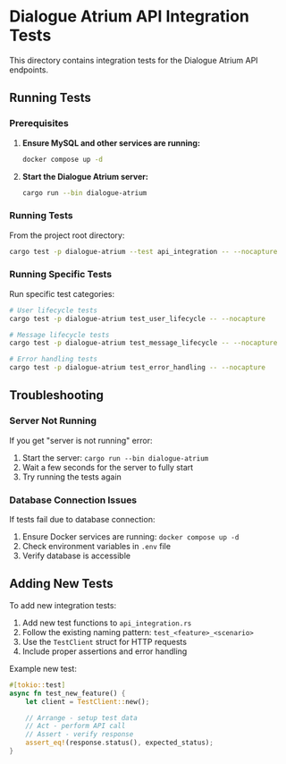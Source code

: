 # Dialogue Atrium API Integration Tests

This directory contains integration tests for the Dialogue Atrium API endpoints.

## Running Tests

### Prerequisites

1. **Ensure MySQL and other services are running:**
   ```bash
   docker compose up -d
   ```

2. **Start the Dialogue Atrium server:**
   ```bash
   cargo run --bin dialogue-atrium
   ```

### Running Tests

From the project root directory:
```bash
cargo test -p dialogue-atrium --test api_integration -- --nocapture
```

### Running Specific Tests

Run specific test categories:
```bash
# User lifecycle tests
cargo test -p dialogue-atrium test_user_lifecycle -- --nocapture

# Message lifecycle tests
cargo test -p dialogue-atrium test_message_lifecycle -- --nocapture

# Error handling tests
cargo test -p dialogue-atrium test_error_handling -- --nocapture
```

## Troubleshooting

### Server Not Running
If you get "server is not running" error:
1. Start the server: `cargo run --bin dialogue-atrium`
2. Wait a few seconds for the server to fully start
3. Try running the tests again

### Database Connection Issues
If tests fail due to database connection:
1. Ensure Docker services are running: `docker compose up -d`
2. Check environment variables in `.env` file
3. Verify database is accessible

## Adding New Tests

To add new integration tests:

1. Add new test functions to `api_integration.rs`
2. Follow the existing naming pattern: `test_<feature>_<scenario>`
3. Use the `TestClient` struct for HTTP requests
4. Include proper assertions and error handling

Example new test:
```rust
#[tokio::test]
async fn test_new_feature() {
    let client = TestClient::new();

    // Arrange - setup test data
    // Act - perform API call
    // Assert - verify response
    assert_eq!(response.status(), expected_status);
}
```